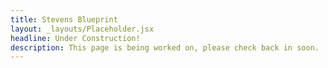 ```yaml
---
title: Stevens Blueprint
layout: _layouts/Placeholder.jsx
headline: Under Construction!
description: This page is being worked on, please check back in soon.
---
```


<!-- UNCOMMENT TO WORK/SHOW BLOG PAGE ---
title: Stevens Blueprint
layout: _layouts/Blog.jsx
headline: Stevens Blueprint Blog
description: Keep up with our student run organization's latest accomplishments and mishaps.
posts:
  - example1
  - example2
  - example3
---

Blog page to learn more about Stevens Blueprint and what we do

## Section

Learn more about us! -->
